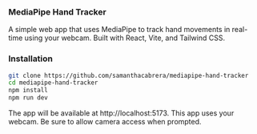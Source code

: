 ### MediaPipe Hand Tracker

A simple web app that uses MediaPipe to track hand movements in real-time using your webcam. Built with React, Vite, and Tailwind CSS.

### Installation

```bash
git clone https://github.com/samanthacabrera/mediapipe-hand-tracker
cd mediapipe-hand-tracker
npm install
npm run dev
```

The app will be available at http://localhost:5173.
This app uses your webcam. Be sure to allow camera access when prompted.
